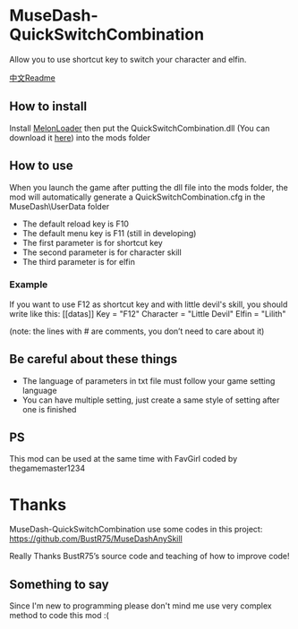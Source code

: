 # MuseDash-QuickSwitchCombination
Allow you to use shortcut key to switch your character and elfin.

[中文Readme](https://github.com/MDModsDev/QuickSwitchCombination/blob/master/README.zh.md)

## How to install
Install [MelonLoader](https://github.com/HerpDerpinstine/MelonLoader/releases/latest/download/MelonLoader.Installer.exe) then put the QuickSwitchCombination.dll (You can download it [here](https://github.com/lxymahatma/MuseDash-QuickSwitchCombination/releases)) into the mods folder

## How to use
When you launch the game after putting the dll file into the mods folder, the mod will automatically generate a QuickSwitchCombination.cfg in the MuseDash\UserData folder

* The default reload key is F10
* The default menu key is F11 (still in developing)
* The first parameter is for shortcut key
* The second parameter is for character skill
* The third parameter is for elfin
### Example
If you want to use F12 as shortcut key and with little devil's skill, you should write like this:
[[datas]]
Key = "F12"
Character = "Little Devil"
Elfin = "Lilith"

(note: the lines with # are comments, you don’t need to care about it)

## Be careful about these things

* The language of parameters in txt file must follow your game setting language
* You can have multiple setting, just create a same style of setting after one is finished

## PS

This mod can be used at the same time with FavGirl coded by thegamemaster1234

# Thanks
MuseDash-QuickSwitchCombination use some codes in this project:
https://github.com/BustR75/MuseDashAnySkill

Really Thanks BustR75’s source code and teaching of how to improve code!

## Something to say
Since I'm new to programming please don't mind me use very complex method to code this mod :(

